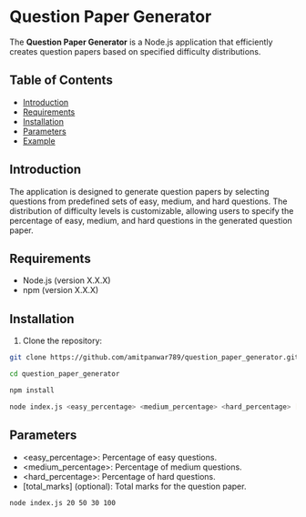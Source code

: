 # Question Paper Generator

The **Question Paper Generator** is a Node.js application that efficiently creates question papers based on specified difficulty distributions.

## Table of Contents

- [Introduction](#introduction)
- [Requirements](#requirements)
- [Installation](#installation)
- [Parameters](#parameters)
- [Example](#example)

## Introduction

The application is designed to generate question papers by selecting questions from predefined sets of easy, medium, and hard questions. The distribution of difficulty levels is customizable, allowing users to specify the percentage of easy, medium, and hard questions in the generated question paper.

## Requirements

- Node.js (version X.X.X)
- npm (version X.X.X)

## Installation

1. Clone the repository:

```bash
git clone https://github.com/amitpanwar789/question_paper_generator.git

cd question_paper_generator

npm install

node index.js <easy_percentage> <medium_percentage> <hard_percentage> [total_marks]
```
## Parameters
- <easy_percentage>: Percentage of easy questions.
- <medium_percentage>: Percentage of medium questions.
- <hard_percentage>: Percentage of hard questions.
- [total_marks] (optional): Total marks for the question paper.

```bash
node index.js 20 50 30 100
```
